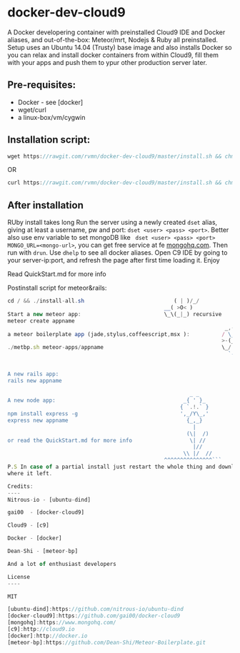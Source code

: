 docker-dev-cloud9
=================

A Docker developering container with preinstalled Cloud9 IDE and Docker aliases, and out-of-the-box: Meteor/mrt, Nodejs & Ruby all preinstalled.
Setup uses an Ubuntu 14.04 (Trusty) base image and also installs Docker so you can relax and install docker containers from within Cloud9, 
fill them with your apps and push them to ypur other production server later. 

Pre-requisites:
----
  - Docker  - see [docker]
  - wget/curl
  - a linux-box/vm/cygwin
 
Installation script:
----
```js
wget https://rawgit.com/rvmn/docker-dev-cloud9/master/install.sh && chmod +x install.sh && ./install.sh
```
OR
```js
curl https://rawgit.com/rvmn/docker-dev-cloud9/master/install.sh && chmod +x install.sh && ./install.sh
```

After installation
------
RUby install takes long 
Run the server using a newly created ``` dset ``` alias, giving at least a username, pw and port: ``` dset <user> <pass> <port> ```. Better also
use env variable to set mongoDB like ``` dset <user> <pass> <port> MONGO_URL=<mongo-url>```, you can get free service at fe [mongohq.com](http://mongohq.com).
Then run with ``` drun ```. Use ``` dhelp ``` to see all docker aliases. Open C9 IDE by going to your server-ip:port, and refresh the page after first time loading it.
Enjoy

Read QuickStart.md for more info

Postinstall script for meteor&rails:
```js											 	 ___
cd / && ./install-all.sh                            ( | )/_/
												 __( >O< )
Start a new meteor app:							 \_\(_|_) recursive  
meteor create appname																	 |					
															 	    _,-._	 
a meteor boilerplate app (jade,stylus,coffeescript,msx ):		   / \_/ \
															       >-(_)-<    
./metbp.sh meteor-apps/appname									   \_/ \_/
																     `-'
																						
																						
A new rails app:																						
rails new appname																					
																							
												         _ _
A new node app:									       _{ ' }_
												      { `.!.` }
npm install express -g							      ',_/Y\_,'
express new appname				     				    {_,_}
												          |
													    (\|  /)
or read the QuickStart.md for more info				     \| //
													   	  |//
													   \\ |/  //
												 ^^^^^^^^^^^^^^^```
P.S In case of a partial install just restart the whole thing and download the install script again, docker will continue
where it left.

Credits:
----
Nitrous-io - [ubuntu-dind]

gai00  - [docker-cloud9]

Cloud9 - [c9]

Docker - [docker]

Dean-Shi - [meteor-bp]

And a lot of enthusiast developers

License
----

MIT

[ubuntu-dind]:https://github.com/nitrous-io/ubuntu-dind
[docker-cloud9]:https://github.com/gai00/docker-cloud9
[mongohq]:https://www.mongohq.com/
[c9]:http://cloud9.io
[docker]:http://docker.io
[meteor-bp]:https://github.com/Dean-Shi/Meteor-Boilerplate.git
